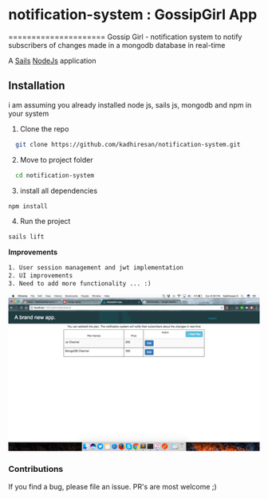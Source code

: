 # notification-system : GossipGirl App
=====================
Gossip Girl - notification system to notify subscribers of changes made in a mongodb database in  real-time

A [Sails](http://sailsjs.org) [NodeJs](https://nodejs.org/en/) application

## Installation
i am assuming you already installed node js, sails js, mongodb and npm in your system

1. Clone the repo

  ```bash
    git clone https://github.com/kadhiresan/notification-system.git
  ```

2. Move to project folder
  ```bash
	cd notification-system
  ```

3. install all dependencies
  ```bash
  npm install
  ```

4. Run the project
  ```bash
  sails lift
  ```

**Improvements**

	1. User session management and jwt implementation
	2. UI improvements
	3. Need to add more functionality ... :)

![alt tag](https://github.com/kadhiresan/notification-system/blob/master/assets/images/admin-home_page.png)

### Contributions

If you find a bug, please file an issue. PR's are most welcome ;)	
